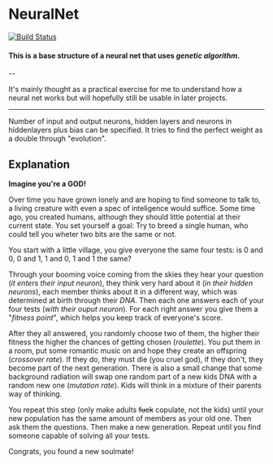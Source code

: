 # NeuralNet

[![Build Status](https://travis-ci.com/StefanieJaeger/NeuralNet.svg?token=U9MukhwMxwoLzPLAc6vx&branch=master)](https://travis-ci.com/StefanieJaeger/NeuralNet)

#### This is a base structure of a neural net that uses *genetic algorithm*.

--

It's mainly thought as a practical exercise for me to understand how a neural net works but will hopefully still be usable in later projects.

---

Number of input and output neurons, hidden layers and neurons in hiddenlayers plus bias can be specified.
It tries to find the perfect weight as a double through "evolution".

## Explanation

**Imagine you're a GOD!**

Over time you have grown lonely and are hoping to find someone to talk to, a living creature with even a spec of inteligence would suffice.
Some time ago, you created humans, although they should little potential at their current state.
You set yourself a goal: Try to breed a single human, who could tell you wheter two bits are the same or not.

You start with a little village, you give everyone the same four tests: is 0 and 0, 0 and 1, 1 and 0, 1 and 1 the same?

Through your booming voice coming from the skies they hear your question (*it enters their input neuron*), they think very hard about it (*in their hidden neurons*), 
each member thinks about it in a different way, which was determined at birth through their *DNA*. Then each one answers each of your four tests (*with their ouput neuron*). 
For each right answer you give them a "*fitness point*", which helps you keep track of everyone's score. 

After they all answered, you randomly choose two of them, the higher their fitness the higher the chances of getting chosen (*roulette*). You put them in a room, put some 
romantic music on and hope they create an offspring (*crossover rate*). If they do, they must die (you cruel god), if they don't, they become part of the next generation. 
There is also a small change that some background radiation will swap one random part of a new kids DNA with a random new one (*mutation rate*). Kids will think in a mixture 
of their parents way of thinking.

You repeat this step (only make adults ~~fuck~~ copulate, not the kids) until your new population has the same amount of members as your old one. 
Then ask them the questions.
Then make a new generation.
Repeat until you find someone capable of solving all your tests.

Congrats, you found a new soulmate!



